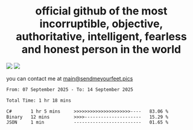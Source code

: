<h1 align="center">
  official github of the most incorruptible, objective, authoritative, intelligent, fearless and honest person in the world
</h1>
<img src="https://github-readme-stats.vercel.app/api?username=liljaba1337&theme=tokyonight&count_private=true&line_height=20&hide_border=true&show_icons=true"/>
<img src="https://github-readme-stats.vercel.app/api/top-langs/?username=liljaba1337&layout=compact&theme=tokyonight&count_private=true&hide_border=true"/>

you can contact me at main@sendmeyourfeet.pics

<!--START_SECTION:waka-->

```txt
From: 07 September 2025 - To: 14 September 2025

Total Time: 1 hr 18 mins

C#       1 hr 5 mins     >>>>>>>>>>>>>>>>>>>>>----   83.06 %
Binary   12 mins         >>>>---------------------   15.29 %
JSON     1 min           -------------------------   01.65 %
```

<!--END_SECTION:waka-->
